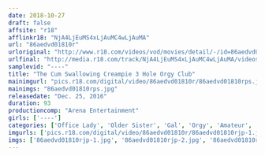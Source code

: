 ```yaml
---
date: 2018-10-27
draft: false
affsite: "r18"
afflinkr18: "NjA4LjEuMS4xLjAuMC4wLjAuMA"
url: "86aedvd01810r"
urloriginal: "http://www.r18.com/videos/vod/movies/detail/-/id=86aedvd01810r"
urlfinal: "http://media.r18.com/track/NjA4LjEuMS4xLjAuMC4wLjAuMA/videos/vod/movies/detail/-/id=86aedvd01810r"
samplevid: "----"
title: "The Cum Swallowing Creampie 3 Hole Orgy Club"
mainimgurl: "pics.r18.com/digital/video/86aedvd01810r/86aedvd01810rps.jpg"
mainimgs: "86aedvd01810rps.jpg"
releasedate: "Dec. 25, 2016"
duration: 93
productioncomp: "Arena Entertainment"
girls: ['----']
categories: ['Office Lady', 'Older Sister', 'Gal', 'Orgy', 'Amateur', 'Creampie', 'BUKKAKE', 'Anal Sex', 'Hi-Def']
imgurls: ['pics.r18.com/digital/video/86aedvd01810r/86aedvd01810rjp-1.jpg', 'pics.r18.com/digital/video/86aedvd01810r/86aedvd01810rjp-2.jpg', 'pics.r18.com/digital/video/86aedvd01810r/86aedvd01810rjp-3.jpg', 'pics.r18.com/digital/video/86aedvd01810r/86aedvd01810rjp-4.jpg', 'pics.r18.com/digital/video/86aedvd01810r/86aedvd01810rjp-5.jpg', 'pics.r18.com/digital/video/86aedvd01810r/86aedvd01810rjp-6.jpg', 'pics.r18.com/digital/video/86aedvd01810r/86aedvd01810rjp-7.jpg', 'pics.r18.com/digital/video/86aedvd01810r/86aedvd01810rjp-8.jpg', 'pics.r18.com/digital/video/86aedvd01810r/86aedvd01810rjp-9.jpg', 'pics.r18.com/digital/video/86aedvd01810r/86aedvd01810rjp-10.jpg', 'pics.r18.com/digital/video/86aedvd01810r/86aedvd01810rjp-11.jpg', 'pics.r18.com/digital/video/86aedvd01810r/86aedvd01810rjp-12.jpg', 'pics.r18.com/digital/video/86aedvd01810r/86aedvd01810rjp-13.jpg', 'pics.r18.com/digital/video/86aedvd01810r/86aedvd01810rjp-14.jpg', 'pics.r18.com/digital/video/86aedvd01810r/86aedvd01810rjp-15.jpg', 'pics.r18.com/digital/video/86aedvd01810r/86aedvd01810rjp-16.jpg', 'pics.r18.com/digital/video/86aedvd01810r/86aedvd01810rjp-17.jpg', 'pics.r18.com/digital/video/86aedvd01810r/86aedvd01810rjp-18.jpg', 'pics.r18.com/digital/video/86aedvd01810r/86aedvd01810rjp-19.jpg', 'pics.r18.com/digital/video/86aedvd01810r/86aedvd01810rjp-20.jpg']
imgs: ['86aedvd01810rjp-1.jpg', '86aedvd01810rjp-2.jpg', '86aedvd01810rjp-3.jpg', '86aedvd01810rjp-4.jpg', '86aedvd01810rjp-5.jpg', '86aedvd01810rjp-6.jpg', '86aedvd01810rjp-7.jpg', '86aedvd01810rjp-8.jpg', '86aedvd01810rjp-9.jpg', '86aedvd01810rjp-10.jpg', '86aedvd01810rjp-11.jpg', '86aedvd01810rjp-12.jpg', '86aedvd01810rjp-13.jpg', '86aedvd01810rjp-14.jpg', '86aedvd01810rjp-15.jpg', '86aedvd01810rjp-16.jpg', '86aedvd01810rjp-17.jpg', '86aedvd01810rjp-18.jpg', '86aedvd01810rjp-19.jpg', '86aedvd01810rjp-20.jpg']
---
```

